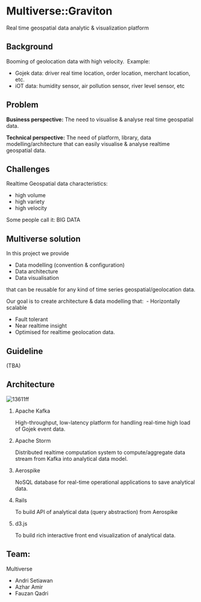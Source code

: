 Multiverse::Graviton
====

Real time geospatial data analytic & visualization platform

## Background
Booming of geolocation data with high velocity. 
Example: 
     
- Gojek data: driver real time location, order location, merchant location, etc.
- iOT data: humidity sensor, air pollution sensor, river level sensor, etc

## Problem

**Business perspective:**
The need to visualise & analyse real time geospatial data.

**Technical perspective:**
The need of platform, library, data modelling/architecture that can easily visualise & analyse realtime geospatial data.

## Challenges
Realtime Geospatial data characteristics:
- high volume
- high variety
- high velocity

Some people call it: BIG DATA

## Multiverse solution
In this project we provide
- Data modelling (convention & configuration)
- Data architecture
- Data visualisation

that can be reusable for any kind of time series geospatial/geolocation data.

Our goal is to create architecture & data modelling that:
 - Horizontally scalable
- Fault tolerant
- Near realtime insight
- Optimised for realtime geolocation data.


## Guideline

(TBA)



## Architecture

![13611ff](https://cloud.githubusercontent.com/assets/176688/24320758/3dbc6ea2-116e-11e7-931f-ac1cfe829d1a.png)


1. Apache Kafka

    High-throughput, low-latency platform for handling real-time high load of Gojek event data.

2. Apache Storm

    Distributed realtime computation system to compute/aggregate data stream from Kafka into analytical data model.

3. Aerospike

    NoSQL database for real-time operational applications to save analytical data.

4. Rails

    To build API of analytical data (query abstraction) from Aerospike

5. d3.js

    To build rich interactive front end visualization of analytical data.



## Team:
Multiverse

- Andri Setiawan
- Azhar Amir
- Fauzan Qadri
